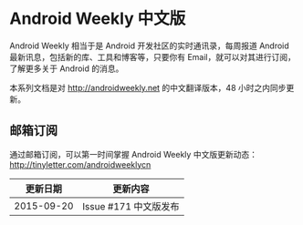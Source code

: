 # Android Weekly 中文版

Android Weekly 相当于是 Android 开发社区的实时通讯录，每周报道 Android 最新讯息，包括新的库、工具和博客等，只要你有 Email，就可以对其进行订阅，了解更多关于 Android 的消息。

本系列文档是对 <http://androidweekly.net> 的中文翻译版本，48 小时之内同步更新。

## 邮箱订阅

通过邮箱订阅，可以第一时间掌握 Android Weekly 中文版更新动态：       
<http://tinyletter.com/androidweeklycn>

|更新日期    |更新内容            
|----------|-------------------
|2015-09-20|Issue #171 中文版发布 
